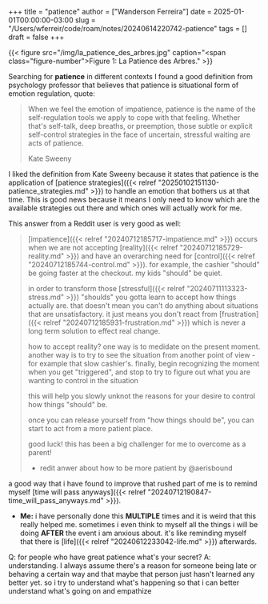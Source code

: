+++
title = "patience"
author = ["Wanderson Ferreira"]
date = 2025-01-01T00:00:00-03:00
slug = "/Users/wferreir/code/roam/notes/20240614220742-patience"
tags = []
draft = false
+++

{{< figure src="/img/la_patience_des_arbres.jpg" caption="<span class=\"figure-number\">Figure 1: </span>La Patience des Arbres." >}}

Searching for **patience** in different contexts I found a good definition from
psychology professor that believes that patience is situational form of emotion
regulation, quote:

> When we feel the emotion of impatience, patience is the name of the
> self-regulation tools we apply to cope with that feeling. Whether that's
> self-talk, deep breaths, or preemption, those subtle or explicit self-control
> strategies in the face of uncertain, stressful waiting are acts of patience.
>
> Kate Sweeny

I liked the definition from Kate Sweeny because it states that patience is the
application of [patience strategies]({{< relref "20250102151130-patience_strategies.md" >}}) to handle an emotion that bothers us at that
time. This is good news because it means I only need to know which are the
available strategies out there and which ones will actually work for me.

This answer from a Reddit user is very good as well:

> [impatience]({{< relref "20240712185717-impatience.md" >}}) occurs when we are not accepting [reality]({{< relref "20240712185729-reality.md" >}}) and have an overarching need
> for [control]({{< relref "20240712185744-control.md" >}}). for example, the cashier "should" be going faster at the checkout.
> my kids "should" be quiet.
>
> in order to transform those [stressful]({{< relref "20240711113323-stress.md" >}}) "shoulds" you gotta learn to accept
> how things actually are. that doesn't mean you can't do anything about
> situations that are unsatisfactory. it just means you don't react from
> [frustration]({{< relref "20240712185931-frustration.md" >}}) which is never a long term solution to effect real change.
>
> how to accept reality?
> one way is to medidate on the present moment.
> another way is to try to see the situation from another point of view - for
> example that slow cashier's. finally, begin recognizing the moment when you get
> "triggered", and stop to try to figure out what you are wanting to control in
> the situation
>
> this will help you slowly unknot the reasons for your desire to control how
> things "should" be.
>
> once you can release yourself from "how things should be", you can start to act
> from a more patient place.
>
> good luck! this has been a big challenger for me to overcome as a parent!
>
> -   redit anwer about how to be more patient by @aerisbound

a good way that i have found to improve that rushed part of me is to remind
myself [time will pass anyways]({{< relref "20240712190847-time_will_pass_anyways.md" >}}).

-   **Me:** i have personally done this **MULTIPLE** times and it is weird that this
    really helped me. sometimes i even think to myself all the things i will be
    doing **AFTER** the event i am anxious about. it's like reminding myself
    that there is [life]({{< relref "20240612233042-life.md" >}}) afterwards.

Q: for people who have great patience what's your secret?
A: understanding. I always assume there's a reason for someone being late or
behaving a certain way and that maybe that person just hasn't learned any better
yet. so i try to understand what's happening so that i can better understand
what's going on and empathize
